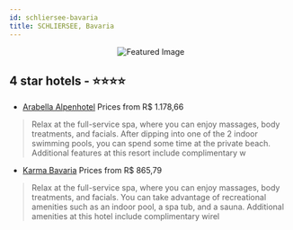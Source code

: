 ```yaml
---
id: schliersee-bavaria
title: SCHLIERSEE, Bavaria
---
```


<center><img src="https://i.travelapi.com/hotels/1000000/580000/576600/576512/3e317703_z.jpg" alt="Featured Image" /></center>


##  4 star hotels - ⭐️⭐️⭐️⭐️

-    [Arabella Alpenhotel](https://us.hurb.com/hotels/schliersee/arabella-alpenhotel-JNP-JP789428?cmp=18055) Prices from R$ 1.178,66
   > Relax at the full-service spa, where you can enjoy massages, body treatments, and facials. After dipping into one of the 2 indoor swimming pools, you can spend some time at the private beach. Additional features at this resort include complimentary w
-    [Karma Bavaria](https://us.hurb.com/hotels/schliersee/karma-bavaria-JNP-JP266459?cmp=18055) Prices from R$ 865,79
   > Relax at the full-service spa, where you can enjoy massages, body treatments, and facials. You can take advantage of recreational amenities such as an indoor pool, a spa tub, and a sauna. Additional amenities at this hotel include complimentary wirel

